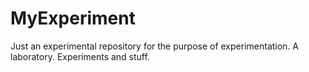 MyExperiment
============

Just an experimental repository for the purpose of experimentation. A laboratory.
Experiments and stuff.
